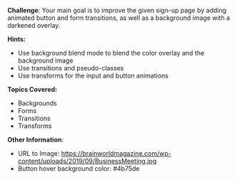**Challenge**:
Your main goal is to improve the given sign-up page by adding animated button and form transitions, as well as a background image with a darkened overlay.

**Hints:**
 - Use background blend mode to blend the color overlay and the background image
 - Use transitions and pseudo-classes
 - Use transforms for the input and button animations

**Topics Covered:**
 - Backgrounds
 - Forms
 - Transitions
 - Transforms

**Other Information**:
 - URL to Image: https://brainworldmagazine.com/wp-content/uploads/2019/09/BusinessMeeting.jpg
 - Button hover background color: #4b75de
